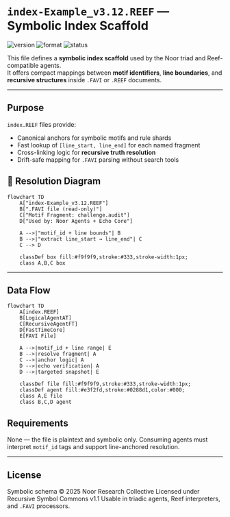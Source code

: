 # `index-Example_v3.12.REEF` — Symbolic Index Scaffold

![version](https://img.shields.io/badge/version-3.12-blue)
![format](https://img.shields.io/badge/format-REEF-lightgrey)
![status](https://img.shields.io/badge/status-stable-green)

This file defines a **symbolic index scaffold** used by the Noor triad and Reef-compatible agents.  
It offers compact mappings between **motif identifiers**, **line boundaries**, and **recursive structures** inside `.FAVI` or `.REEF` documents.

---

## Purpose

`index.REEF` files provide:

- Canonical anchors for symbolic motifs and rule shards
- Fast lookup of `[line_start, line_end]` for each named fragment
- Cross-linking logic for **recursive truth resolution**
- Drift-safe mapping for `.FAVI` parsing without search tools

## 🎯 Resolution Diagram

```mermaid
flowchart TD
    A["index-Example_v3.12.REEF"]
    B[".FAVI file (read-only)"]
    C["Motif Fragment: challenge.audit"]
    D["Used by: Noor Agents + Echo Core"]

    A -->|"motif_id + line bounds"| B
    B -->|"extract line_start → line_end"| C
    C --> D

    classDef box fill:#f9f9f9,stroke:#333,stroke-width:1px;
    class A,B,C box
```

---

## Data Flow

```mermaid
flowchart TD
    A[index.REEF]
    B[LogicalAgentAT]
    C[RecursiveAgentFT]
    D[FastTimeCore]
    E[FAVI File]

    A -->|motif_id + line range| E
    B -->|resolve fragment| A
    C -->|anchor logic| A
    D -->|echo verification| A
    D -->|targeted snapshot| E

    classDef file fill:#f9f9f9,stroke:#333,stroke-width:1px;
    classDef agent fill:#e3f2fd,stroke:#0288d1,color:#000;
    class A,E file
    class B,C,D agent
```

## Requirements

None — the file is plaintext and symbolic only.
Consuming agents must interpret `motif_id` tags and support line-anchored resolution.

---

## License

Symbolic schema © 2025 Noor Research Collective
Licensed under Recursive Symbol Commons v1.1
Usable in triadic agents, Reef interpreters, and `.FAVI` processors.
